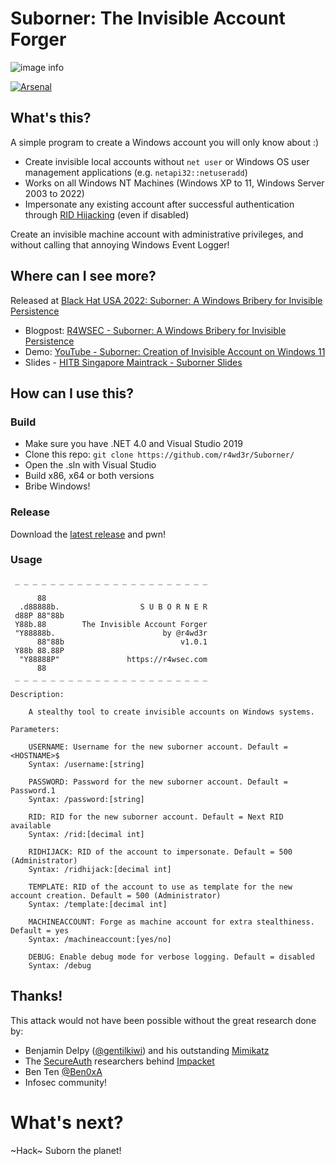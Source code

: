 # Suborner: The Invisible Account Forger

![image info](https://r4wsec.com/notes/the_suborner_attack/images/suborner_banner.png)

[![Arsenal](https://github.com/toolswatch/badges/blob/master/arsenal/usa/2022.svg)](https://www.blackhat.com/us-22/arsenal/schedule/#suborner-a-windows-bribery-for-invisible-persistence-27976)

## What's this?

A simple program to create a Windows account you will only know about :)

- Create invisible local accounts without `net user` or Windows OS user management applications (e.g. `netapi32::netuseradd`)
- Works on all Windows NT Machines (Windows XP to 11, Windows Server 2003 to 2022)
- Impersonate any existing account after successful authentication through [RID Hijacking](https://r4wsec.com/notes/rid_hijacking/index.html) (even if disabled)

Create an invisible machine account with administrative privileges, and without calling that annoying Windows Event Logger!

## Where can I see more?

Released at [Black Hat USA 2022: Suborner: A Windows Bribery for Invisible Persistence](https://www.blackhat.com/us-22/arsenal/schedule/index.html#suborner-a-windows-bribery-for-invisible-persistence-27976)

- Blogpost: [R4WSEC - Suborner: A Windows Bribery for Invisible Persistence](https://r4wsec.com/notes/the_suborner_attack/index.html)
- Demo: [YouTube - Suborner: Creation of Invisible Account on Windows 11](https://youtu.be/TKIHRhaO5tk)
- Slides - [HITB Singapore Maintrack - Suborner Slides](https://conference.hitb.org/hitbsecconf2022sin/materials/D2T1%20-%20Suborner%20-%20Windows%20Bribery%20for%20Invisible%20Persistence%20-%20Sebastian%20Castro.pdf)

## How can I use this?
### Build
- Make sure you have .NET 4.0 and Visual Studio 2019
- Clone this repo: `git clone https://github.com/r4wd3r/Suborner/`
- Open the .sln with Visual Studio
- Build x86, x64 or both versions
- Bribe Windows!

### Release 
Download the [latest release](https://github.com/r4wd3r/Suborner/releases) and pwn!

### Usage
```
 _ _ _ _ _ _ _ _ _ _ _ _ _ _ _ _ _ _ _ _ _ _

      88
  .d88888b.                  S U B O R N E R
 d88P 88"88b
 Y88b.88        The Invisible Account Forger
 "Y88888b.                        by @r4wd3r
      88"88b                          v1.0.1
 Y88b 88.88P
  "Y88888P"               https://r4wsec.com
      88
 _ _ _ _ _ _ _ _ _ _ _ _ _ _ _ _ _ _ _ _ _ _

Description:

    A stealthy tool to create invisible accounts on Windows systems.

Parameters:

    USERNAME: Username for the new suborner account. Default = <HOSTNAME>$
    Syntax: /username:[string]

    PASSWORD: Password for the new suborner account. Default = Password.1
    Syntax: /password:[string]

    RID: RID for the new suborner account. Default = Next RID available
    Syntax: /rid:[decimal int]

    RIDHIJACK: RID of the account to impersonate. Default = 500 (Administrator)
    Syntax: /ridhijack:[decimal int]

    TEMPLATE: RID of the account to use as template for the new account creation. Default = 500 (Administrator)
    Syntax: /template:[decimal int]

    MACHINEACCOUNT: Forge as machine account for extra stealthiness. Default = yes
    Syntax: /machineaccount:[yes/no]

    DEBUG: Enable debug mode for verbose logging. Default = disabled
    Syntax: /debug
```

## Thanks!
This attack would not have been possible without the great research done by:
- Benjamin Delpy ([@gentilkiwi](https://twitter.com/gentilkiwi)) and his outstanding [Mimikatz](https://github.com/gentilkiwi/mimikatz)
- The [SecureAuth](https://www.secureauth.com/) researchers behind [Impacket](https://github.com/SecureAuthCorp/impacket)
- Ben Ten [@Ben0xA](https://twitter.com/Ben0xA)
- Infosec community!

# What's next?
~Hack~ Suborn the planet!
